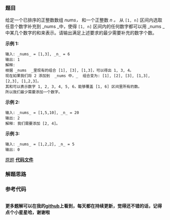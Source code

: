 ### 题目
给定一个已排序的正整数数组 _nums，_ 和一个正整数  _n 。_ 从 `[1, n]` 区间内选取任意个数字补充到  _nums  _中，使得
`[1, n]` 区间内的任何数字都可以用  _nums  _中某几个数字的和来表示。请输出满足上述要求的最少需要补充的数字个数。

**示例  1:**

    
    
    输入: _nums_ = [1,3], _n_ = 6
    输出: 1 
    解释:
    根据 _nums  _里现有的组合 [1], [3], [1,3]，可以得出 1, 3, 4。
    现在如果我们将 2 添加到  _nums 中，_  组合变为: [1], [2], [3], [1,3], [2,3], [1,2,3]。
    其和可以表示数字 1, 2, 3, 4, 5, 6，能够覆盖 [1, 6] 区间里所有的数。
    所以我们最少需要添加一个数字。

**示例 2:**

    
    
    输入: _nums_ = [1,5,10], _n_ = 20
    输出: 2
    解释: 我们需要添加 [2, 4]。
    

**示例  3:**

    
    
    输入: _nums_ = [1,2,2], _n_ = 5
    输出: 0
    

[原题](https://leetcode-cn.com/problems/patching-array/)    **[代码文件]()**


### 解题思路




### 参考代码

```go


```




**更多题解可以在我的[github](https://github.com/LZH139/leetcode_Go)上看到，每天都在持续更新，觉得还不错的话，记得点个小星星哈，谢谢啦**
